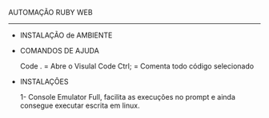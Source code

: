 AUTOMAÇÃO RUBY WEB

---
* INSTALAÇÃO de AMBIENTE


* COMANDOS DE AJUDA

    Code . = Abre o Visulal Code
    Ctrl; = Comenta todo código selecionado

* INSTALAÇÔES

    1- Console Emulator Full, facilita as execuções no prompt e ainda consegue executar escrita em linux.

    

